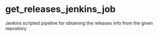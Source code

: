 # get_releases_jenkins_job
Jenkins scripted pipeline for obtaining the releases info from the given repository
